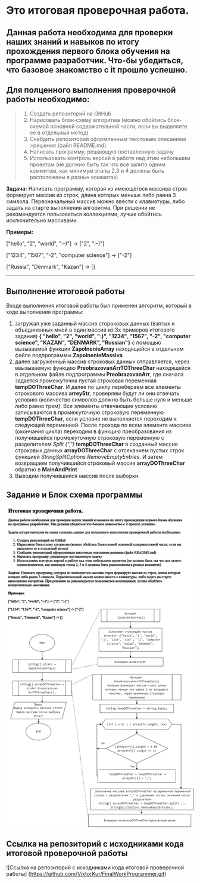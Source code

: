 # Это итоговая проверочная работа.
## Данная работа необходима для проверки наших знаний и навыков по итогу прохождения первого блока обучения на программе разработчик. Что-бы убедиться, что базовое знакомство с it прошло успешно.
## Для полценного выполнения проверочной работы необходимо:
>1.	Создать репозиторий на GitHub
>2.	Нарисовать блок-схему алгоритма (можно обойтись блок-схемой основной содержательной части, если вы выделяете ее в отдельный метод)
>3.	Снабдить репозиторий оформленным текстовым описанием >решения (файл README.md)
>4.	Написать программу, решающую поставленную задачу
>5.	Использовать контроль версий в работе над этим небольшим проектом (не должно быть так что все залито одним коммитом, как минимум этапы 2,3 и 4 должны быть расположены в разных коммитах)


__Задача:__ Написать программу, которая из имеющегося массива строк формирует массив из строк, длина которых меньше либо равна 3 символа. Первоначальный массив можно ввести с клавиатуры, либо задать на старте выполнения алгоритма. При решении не рекомендуется пользоваться коллекциями, лучше обойтись исключительно массивами.

**Примеры:**

["hello", "2", "world", ":-)"] -> ["2", ":-)"]

["1234", "1567", "-2", "computer science"] -> ["-2"]

["Russia", "Denmark", "Kazan"] -> []
**************************************************************

## Выполнение итоговой работы

Входе выполнения итоговой работы был применен алгоритм, который в ходе выполнения программы:
1. загружал уже заданный массив стороковых данных (взятых и объединенных мной в один массив из 3х примеров итогового задания) **{ "hello", "2", "world", ":)", "1234", "1567", "-2", "computer science", "KAZAN", "DENMARK", "Russian"}** с помощью вызываемой функции **ZapolnenieArray** находящейся в отдельном файле подпрограммы __ZapolnenieMassiva__
2. далее загруженный массив строковых данных отправляется, через ввызываемую функцию **PreobrazovanArrTOThreeChar** находящейся в отдельном файле подпрограммы __PreobrazovanArr__, где сначала задается промежуточна пустая строковая переменная __tempDOThreeChar__. И далее по циклу перебераем все элементы строкового массива __arreyStr__, проверяем будут ли они отвечать условию (количество символов должно быть больше нуля и меньше либо равно трем).
Все элементы отвечающие условию записываются в промежуточную строковую переменную  __tempDOThreeChar__, если условие не выполняется переходим к следующей переменной. После прохода по всем элемента массива (окончания цикла) переходим в функцию преобразования из получившейся промежуточную строковую переменную с разделителем *Split (",")* __tempDOThreeChar__ в созданный  массив строковых данных **arrayDOThreeChar** с отсеканием пустых строк функцией *StringSplitOptions.RemoveEmptyEntries*. И затем возвращаем получившийся строковый массив **arrayDOThreeChar** обратно в **MainAndPrint**
3. Выводим получившийся массив после выборки.


## __Задание и Блок схема программы__
![Блок схема программы](BlocShema_ItogZadan.png)

## **Ссылка на репозиторий с исходниками кода итоговой проверочной работы**
![Ссылка на репозиторий с исходниками кода итоговой проверочной работы] (https://github.com/ViktorKur/FinalWorkProgrammer.git)
